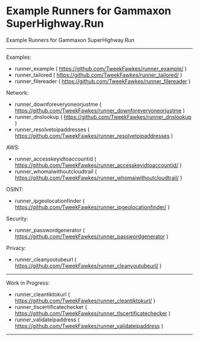 # Example Runners for Gammaxon SuperHighway.Run

Example Runners for Gammaxon SuperHighway.Run

---

Examples:
- runner_example ( https://github.com/TweekFawkes/runner_example/ )
- runner_tailored ( https://github.com/TweekFawkes/runner_tailored/ )
- runner_filereader ( https://github.com/TweekFawkes/runner_filereader )

Network:
- runner_downforeveryoneorjustme ( https://github.com/TweekFawkes/runner_downforeveryoneorjustme )
- runner_dnslookup ( https://github.com/TweekFawkes/runner_dnslookup )
- runner_resolvetoipaddresses ( https://github.com/TweekFawkes/runner_resolvetoipaddresses  )

AWS:
- runner_accesskeyidtoaccountid ( https://github.com/TweekFawkes/runner_accesskeyidtoaccountid/ )
- runner_whomaiwithoutcloudtrail ( https://github.com/TweekFawkes/runner_whomaiwithoutcloudtrail/ )

OSINT:
- runner_ipgeolocationfinder ( https://github.com/TweekFawkes/runner_ipgeolocationfinder/ )

Security:
- runner_passwordgenerator ( https://github.com/TweekFawkes/runner_passwordgenerator )

Privacy:
- runner_cleanyoutubeurl ( https://github.com/TweekFawkes/runner_cleanyoutubeurl/ )

---

Work in Progress:
- runner_cleantiktokurl ( https://github.com/TweekFawkes/runner_cleantiktokurl/ )
- runner_tlscertificatechecker ( https://github.com/TweekFawkes/runner_tlscertificatechecker ) 
- runner_validateipaddress ( https://github.com/TweekFawkes/runner_validateipaddress )

---
